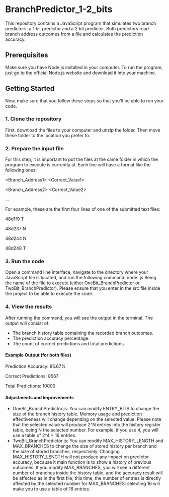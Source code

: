 # BranchPredictor_1-2_bits

This repository contains a JavaScript program that simulates two branch predictors: a 1 bit predictor and a 2 bit predictor. Both predictors read branch address outcomes from a file and calculates the prediction accuracy.

## Prerequisites
Make sure you have Node.js installed in your computer. To run the program, just go to the official Node.js website and download it into your machine.
## Getting Started
Now, make sure that you follow these steps so that you'll be able to run your code.

### 1. Clone the repository
First, download the files to your computer and unzip the folder. Then move these folder to the location you prefer to.

### 2. Prepare the input file
For this step, it is important to put the files at the same folder in which the program to execute is currently at. Each line will have a format like the following ones:

<Branch_Address1> <Correct_Value1>

<Branch_Address2> <Correct_Value2>

...

For example, these are the first four lines of one of the submitted text files:

48d1f9 T

48d237 N

48d244 N

48d248 T


### 3. Run the code
Open a command line interface, navigate to the directory where your JavaScript file is located, and run the following command: node <your-javascript-file-name>.js
Being <your-javascript-file-name> the name of the file to execute (either OneBit_BranchPredictor or TwoBit_BranchPredictor).
Please ensure that you enter in the src file inside the project to be able to execute the code.

### 4. View the results
After running the command, you will see the output in the terminal. The output will consist of:

- The branch history table containing the recorded branch outcomes.
- The prediction accuracy percentage.
- The count of correct predictions and total predictions.

#### Example Output (for both files)
Prediction Accuracy: 85.67%

Correct Predictions: 8567

Total Predictions: 10000


#### Adjustments and Improvements
- OneBit_BranchPredictor.js: You can modify ENTRY_BITS to change the size of the branch history table. Memory usage and prediction effectiveness will change depending on the selected value. Please note that the selected value will produce 2^N entries into the history register table, being N the selected number. For example, if you use 4, you will use a table of 2^4 = 16 entries.
- TwoBit_BranchPredictor.js: You can modify MAX_HISTORY_LENGTH and MAX_BRANCHES to change the size of stored history per branch and the size of stored branches, respectively. Changing MAX_HISTORY_LENGTH will not produce any impact on predictor accuracy, because it main function is to show a history of previous outcomes. If you modify MAX_BRANCHES, you will see a different number of branches inside the history table, and the accuracy result will be affected as in the first file; this time, the number of entries is directly affected by the selected number for MAX_BRANCHES: selecting 16 will make you to use a table of 16 entries.

